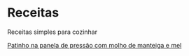 # Receitas

Receitas simples para cozinhar

[Patinho na panela de pressão com molho de manteiga e mel](patinho_pressao.txt)

